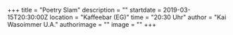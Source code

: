 +++
title = "Poetry Slam"
description = ""
startdate = 2019-03-15T20:30:00Z
location = "Kaffeebar  (EG)"
time = "20:30 Uhr"
author = "Kai Wasoimmer U.A."
authorimage = ""
image = ""
+++  
